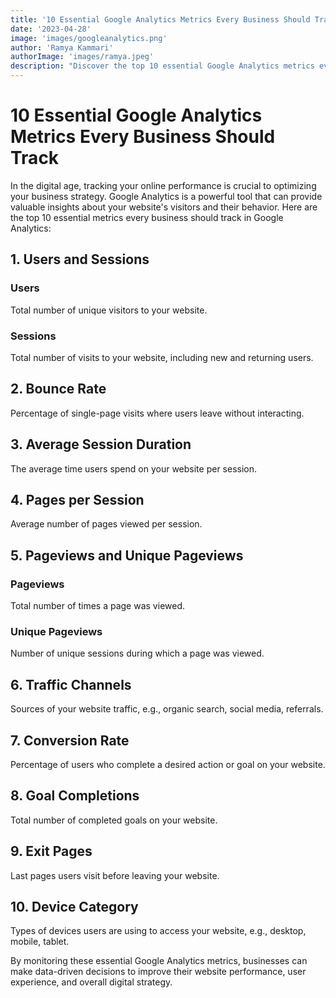 ```yaml
---
title: '10 Essential Google Analytics Metrics Every Business Should Track'
date: '2023-04-28'
image: 'images/googleanalytics.png'
author: 'Ramya Kammari'
authorImage: 'images/ramya.jpeg'
description: "Discover the top 10 essential Google Analytics metrics every business should track to optimize their digital strategy, improve website performance, and provide valuable insights into visitor behavior. Make data-driven decisions for your business today!"
---
```


# 10 Essential Google Analytics Metrics Every Business Should Track
In the digital age, tracking your online performance is crucial to optimizing your business strategy. Google Analytics is a powerful tool that can provide valuable insights about your website's visitors and their behavior. Here are the top 10 essential metrics every business should track in Google Analytics:

## 1. Users and Sessions
### Users

Total number of unique visitors to your website.

### Sessions

Total number of visits to your website, including new and returning users.


## 2. Bounce Rate

Percentage of single-page visits where users leave without interacting.

## 3. Average Session Duration

The average time users spend on your website per session.

## 4. Pages per Session

Average number of pages viewed per session.

## 5. Pageviews and Unique Pageviews
### Pageviews

Total number of times a page was viewed.

### Unique Pageviews

Number of unique sessions during which a page was viewed.

## 6. Traffic Channels

Sources of your website traffic, e.g., organic search, social media, referrals.

## 7. Conversion Rate

Percentage of users who complete a desired action or goal on your website.

## 8. Goal Completions

Total number of completed goals on your website.

## 9. Exit Pages

Last pages users visit before leaving your website.

## 10. Device Category

Types of devices users are using to access your website, e.g., desktop, mobile, tablet.

By monitoring these essential Google Analytics metrics, businesses can make data-driven decisions to improve their website performance, user experience, and overall digital strategy.

